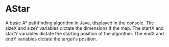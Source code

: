 # AStar
A basic A* pathfinding algorithm in Java, displayed in the console.
The sizeX and sizeY variables dictate the dimensions if the map.
The startX and startY variables dictate the starting position of the algorithm.
The endX and endY variables dictate the target's position.

